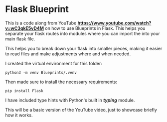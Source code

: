 # Flask Blueprint

This is a code along from YouTube **https://www.youtube.com/watch?v=wC3qkE5vD4M** on how to use Blueprints in Flask.  This helps you
separate your flask routes into modules where you can import the into your main flask file.

This helps you to break down your flask into smaller pieces, making it easier to read files and make adjustments where and when needed.

I created the virtual environment for this folder:
```
python3 -m venv Blueprints/.venv
```

Then made sure to install the necessary requirements:
```
pip install Flask
```

I have included type hints with Python's built in ***typing*** module.

This will be a basic version of the YouTube video, just to showcase briefly how it works.
